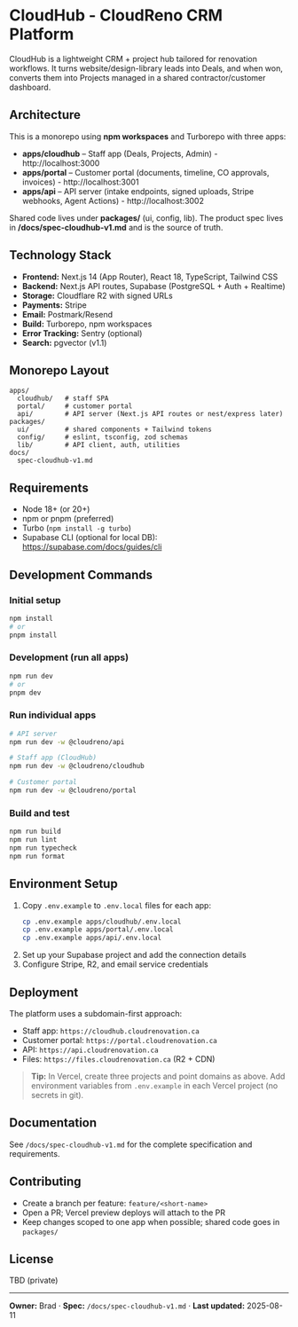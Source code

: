 # CloudHub - CloudReno CRM Platform

CloudHub is a lightweight CRM + project hub tailored for renovation workflows. It turns website/design-library leads into Deals, and when won, converts them into Projects managed in a shared contractor/customer dashboard.

## Architecture

This is a monorepo using **npm workspaces** and Turborepo with three apps:

- **apps/cloudhub** – Staff app (Deals, Projects, Admin) - http://localhost:3000
- **apps/portal** – Customer portal (documents, timeline, CO approvals, invoices) - http://localhost:3001
- **apps/api** – API server (intake endpoints, signed uploads, Stripe webhooks, Agent Actions) - http://localhost:3002

Shared code lives under **packages/** (ui, config, lib). The product spec lives in **/docs/spec-cloudhub-v1.md** and is the source of truth.

## Technology Stack
- **Frontend:** Next.js 14 (App Router), React 18, TypeScript, Tailwind CSS
- **Backend:** Next.js API routes, Supabase (PostgreSQL + Auth + Realtime)
- **Storage:** Cloudflare R2 with signed URLs
- **Payments:** Stripe
- **Email:** Postmark/Resend
- **Build:** Turborepo, npm workspaces
- **Error Tracking:** Sentry (optional)
- **Search:** pgvector (v1.1)

## Monorepo Layout
```
apps/
  cloudhub/   # staff SPA
  portal/     # customer portal
  api/        # API server (Next.js API routes or nest/express later)
packages/
  ui/         # shared components + Tailwind tokens
  config/     # eslint, tsconfig, zod schemas
  lib/        # API client, auth, utilities
docs/
  spec-cloudhub-v1.md
```

## Requirements
- Node 18+ (or 20+)
- npm or pnpm (preferred)
- Turbo (`npm install -g turbo`)
- Supabase CLI (optional for local DB): https://supabase.com/docs/guides/cli

## Development Commands

### Initial setup
```bash
npm install
# or
pnpm install
```

### Development (run all apps)
```bash
npm run dev
# or
pnpm dev
```

### Run individual apps
```bash
# API server
npm run dev -w @cloudreno/api

# Staff app (CloudHub)  
npm run dev -w @cloudreno/cloudhub

# Customer portal
npm run dev -w @cloudreno/portal
```

### Build and test
```bash
npm run build
npm run lint  
npm run typecheck
npm run format
```

## Environment Setup

1. Copy `.env.example` to `.env.local` files for each app:
   ```bash
   cp .env.example apps/cloudhub/.env.local
   cp .env.example apps/portal/.env.local
   cp .env.example apps/api/.env.local
   ```
2. Set up your Supabase project and add the connection details
3. Configure Stripe, R2, and email service credentials

## Deployment

The platform uses a subdomain-first approach:
- Staff app: `https://cloudhub.cloudrenovation.ca`
- Customer portal: `https://portal.cloudrenovation.ca`
- API: `https://api.cloudrenovation.ca`
- Files: `https://files.cloudrenovation.ca` (R2 + CDN)

> **Tip:** In Vercel, create three projects and point domains as above. Add environment variables from `.env.example` in each Vercel project (no secrets in git).

## Documentation

See `/docs/spec-cloudhub-v1.md` for the complete specification and requirements.

## Contributing
- Create a branch per feature: `feature/<short-name>`
- Open a PR; Vercel preview deploys will attach to the PR
- Keep changes scoped to one app when possible; shared code goes in `packages/`

## License
TBD (private)

---

**Owner:** Brad · **Spec:** `/docs/spec-cloudhub-v1.md` · **Last updated:** 2025-08-11
